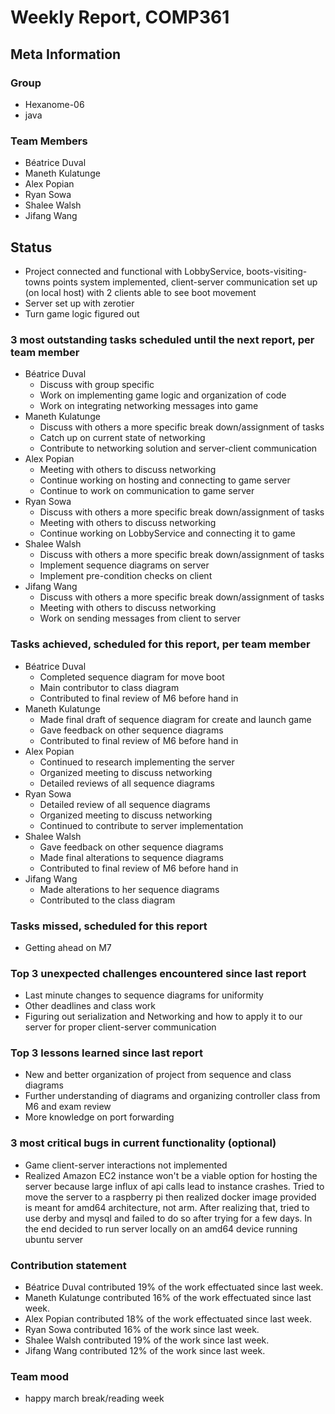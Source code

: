 # Weekly Report, COMP361

## Meta Information

### Group

 * Hexanome-06
 * java

### Team Members

 * Béatrice Duval
 * Maneth Kulatunge
 * Alex Popian
 * Ryan Sowa
 * Shalee Walsh
 * Jifang Wang

## Status
 * Project connected and functional with LobbyService, boots-visiting-towns points system implemented, client-server communication set up (on local host) with 2 clients able to see boot movement
 * Server set up with zerotier
 * Turn game logic figured out

### 3 most outstanding tasks scheduled until the next report, per team member

 * Béatrice Duval
   * Discuss with group specific 
   * Work on implementing game logic and organization of code
   * Work on integrating networking messages into game  
 * Maneth Kulatunge
   * Discuss with others a more specific break down/assignment of tasks
   * Catch up on current state of networking
   * Contribute to networking solution and server-client communication
 * Alex Popian
   * Meeting with others to discuss networking
   * Continue working on hosting and connecting to game server
   * Continue to work on communication to game server
 * Ryan Sowa 
   * Discuss with others a more specific break down/assignment of tasks
   * Meeting with others to discuss networking
   * Continue working on LobbyService and connecting it to game
 * Shalee Walsh
   * Discuss with others a more specific break down/assignment of tasks
   * Implement sequence diagrams on server
   * Implement pre-condition checks on client
 * Jifang Wang
   * Discuss with others a more specific break down/assignment of tasks
   * Meeting with others to discuss networking
   * Work on sending messages from client to server

### Tasks achieved, scheduled for this report, per team member

 * Béatrice Duval
   * Completed sequence diagram for move boot
   * Main contributor to class diagram
   * Contributed to final review of M6 before hand in
 * Maneth Kulatunge
   * Made final draft of sequence diagram for create and launch game
   * Gave feedback on other sequence diagrams
   * Contributed to final review of M6 before hand in
 * Alex Popian
   * Continued to research implementing the server
   * Organized meeting to discuss networking
   * Detailed reviews of all sequence diagrams
 * Ryan Sowa
   * Detailed review of all sequence diagrams
   * Organized meeting to discuss networking
   * Continued to contribute to server implementation
 * Shalee Walsh
   * Gave feedback on other sequence diagrams
   * Made final alterations to sequence diagrams
   * Contributed to final review of M6 before hand in
 * Jifang Wang
   * Made alterations to her sequence diagrams 
   * Contributed to the class diagram

### Tasks missed, scheduled for this report

 * Getting ahead on M7

### Top 3 unexpected challenges encountered since last report

 * Last minute changes to sequence diagrams for uniformity
 * Other deadlines and class work
 * Figuring out serialization and Networking and how to apply it to our server for proper client-server communication

### Top 3 lessons learned since last report

 * New and better organization of project from sequence and class diagrams
 * Further understanding of diagrams and organizing controller class from M6 and exam review
 * More knowledge on port forwarding

### 3 most critical bugs in current functionality (optional)

 * Game client-server interactions not implemented
 * Realized Amazon EC2 instance won't be a viable option for hosting the server because large influx of api calls lead to instance crashes. Tried to move the server to a raspberry pi then realized docker image provided is meant for amd64 architecture, not arm. After realizing that, tried to use derby and mysql and failed to do so after trying for a few days. In the end decided to run server locally on an amd64 device running ubuntu server

### Contribution statement

 * Béatrice Duval contributed 19% of the work effectuated since last week.
 * Maneth Kulatunge contributed 16% of the work effectuated since last week.
 * Alex Popian contributed 18% of the work effectuated since last week.
 * Ryan Sowa contributed 16% of the work since last week.
 * Shalee Walsh contributed 19% of the work since last week.
 * Jifang Wang contributed 12% of the work since last week.

### Team mood

 * happy march break/reading week
